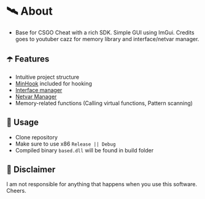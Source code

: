 ﻿# 🛰 About
- Base for CSGO Cheat with a rich SDK. Simple GUI using ImGui. Credits goes to youtuber cazz for memory library and interface/netvar manager.

## ☂️ Features
- Intuitive project structure
- [MinHook](https://github.com/TsudaKageyu/minhook) included for hooking
- [Interface manager](https://www.youtube.com/watch?v=C0wGdwnaArA)
- [Netvar Manager](https://www.youtube.com/watch?v=VCsNZ0GRVzo)
- Memory-related functions (Calling virtual functions, Pattern scanning)

## 🌠 Usage
- Clone repository
- Make sure to use x86 `Release || Debug`
- Compiled binary `based.dll` will be found in build folder

## 🗿 Disclaimer
I am not responsible for anything that happens when you use this software. Cheers.
